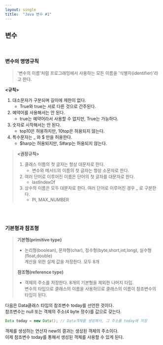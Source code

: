```yaml
---
layout: single
title:  "Java 변수 #1"
---
```

## 변수
<br>

### 변수의 명명규칙
> '변수의 이름'처럼 프로그래밍에서 사용하는 모든 이름을 '식별자(identifier)'라고 한다.

**<규칙>**
1. 대소문자가 구분되며 길이에 제한이 없다.
   - True와 true는 서로 다른 것으로 간주된다.
2. 예약어를 사용해서는 안 된다.
   - true는 예약어라서 사용할 수 없지만, True는 가능하다.
3. 숫자로 시작해서는 안 된다.
   - top10은 허용하지만, 10top은 허용되지 않는다.
4. 특수문자는 _ 와 $ 만을 허용한다.
   - $harp는 허용되지만, S#arp는 허용되지 않는다.
> **<권장규칙>**
> 1. 클래스 이름의 첫 글자는 항상 대문자로 한다.
>    - 변수와 메서드의 이름의 첫 글자는 항상 소문자로 한다.
> 2. 여러 단어로 이루어진 이름은 단어의 첫 글자를 대문자로 한다.
>    - lastIndexOf
> 3. 상수의 이름은 모두 대문자로 한다. 여러 단어로 이루어진 경우 _ 로 구분한다.
>    - PI, MAX_NUMBER  

<br><br>
### 기본형과 참조형
> **기본형(primitive type)**
> + 논리형(boolean), 문자형(char), 정수형(byte,short,int,long), 실수형(float,double)<br>계산을 위한 실제 값을 저장한다. 모두 8개
> 
> **참조형(reference type)**
> + 객체의 주소를 저장한다. 8개의 기본형을 제외한 나머지 타입.<br>변수의 타입으로 클래스의 이름을 사용하므로 클래스의 이름이 참조변수의 타입이 된다.

다음은 Data클래스 타입의 참조변수 today를 선언한 것이다.<br>
참조변수는 null 또는 객체의 주소(4 byte 정수)를 값으로 갖는다.<br>
```java
Data today = new Data(); // Data객체를 생성해서, 그 주소를 today에 저장
```
객체를 생성하는 연산자 new의 결과는 생성된 객체의 주소이다.  
이제 참조변수 today를 통해서 생성된 객체를 사용할 수 있게 된다.
